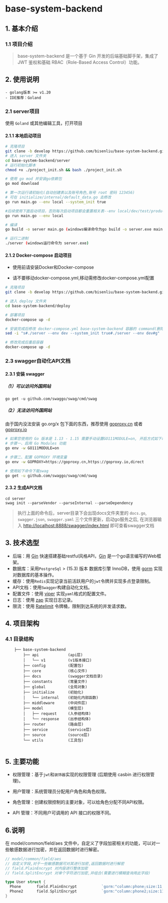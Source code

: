 # base-system-backend

## 1. 基本介绍

### 1.1 项目介绍

> base-system-backend 是一个基于 Gin 开发的后端基础脚手架，集成了 JWT 鉴权和基础 RBAC（Role-Based Access Control）功能。

## 2. 使用说明

```
- golang版本 >= v1.20
- IDE推荐：Goland
```

### 2.1 server项目

使用 `Goland` 或其他编辑工具，打开项目

#### 2.1.1 本地启动项目

```bash
# 克隆项目
git clone -b develop https://github.com/bisenliu/base-system-backend.git
# 进入 server 文件夹
cd base-system-backend/server
# 运行初始化脚本
chmod +x ./project_init.sh && bash ./project_init.sh

# 使用 go mod 并安装go依赖包
go mod download

# 第一次运行请初始化(自动创建表以及账号角色,账号 root 密码 123456)
# 可在 initialize/internal/default_data.go 去修改
go run main.go --env local --system_init true

#后续使用下面启动项目，否则每次启动项目都会重置相关表--env local/dev/test/product（缺省默认是local）
go run main.go --env local

# 编译 
go build -o server main.go (windows编译命令为go build -o server.exe main.go )

# 运行二进制
./server (windows运行命令为 server.exe)
```

#### 2.1.2 Docker-compose 启动项目

- 使用前请安装Docker和Docker-compose

- 请不要移动docker-compose.yml,移动需修改docker-compose.yml配置

```bash
# 克隆项目
git clone -b develop https://github.com/bisenliu/base-system-backend.git

# 进入 deploy 文件夹
cd base-system-backend/deploy

# 部署项目
docker-compose up -d

# 安装完成后修改 docker-compose.yml base-system-backend 容器的 command(删除---system_init true) 否则每次重启容器都会重置相关表
sed -i "s#./server --env dev --system_init true#./server --env dev#g" ./docker-compose.yml

# 修改完成后重启容器
docker-compose up -d
```



### 2.3 swagger自动化API文档

#### 2.3.1 安装 swagger

##### （1）可以访问外国网站

````
go get -u github.com/swaggo/swag/cmd/swag
````

##### （2）无法访问外国网站

由于国内没法安装 go.org/x 包下面的东西，推荐使用 [goproxy.cn](https://goproxy.cn) 或者 [goproxy.io](https://goproxy.io/zh/)

```bash
# 如果您使用的 Go 版本是 1.13 - 1.15 需要手动设置GO111MODULE=on, 开启方式如下命令, 如果你的 Go 版本 是 1.16 ~ 最新版 可以忽略以下步骤一
# 步骤一、启用 Go Modules 功能
go env -w GO111MODULE=on 

# 步骤二、配置 GOPROXY 环境变量
go env -w GOPROXY=https://goproxy.cn,https://goproxy.io,direct

# 使用如下命令下载swag
go get -u github.com/swaggo/swag/cmd/swag
```

#### 2.3.2 生成API文档

```` shell
cd server
swag init --parseVendor --parseInternal --parseDependency
````

> 执行上面的命令后，server目录下会出现docs文件夹里的 `docs.go`, `swagger.json`, `swagger.yaml` 三个文件更新，启动go服务之后, 在浏览器输入 [http://localhost:8888/swagger/index.html](http://localhost:8888/swagger/index.html) 即可查看swagger文档

## 3. 技术选型

- 后端：用 [Gin](https://gin-gonic.com/) 快速搭建基础restful风格API，[Gin](https://gin-gonic.com/) 是一个go语言编写的Web框架。
- 数据库：采用`PostgreSql` > (15.3) 版本 数据库引擎 InnoDB，使用 [gorm](http://gorm.cn) 实现对数据库的基本操作。
- 缓存：使用`Redis`实现记录当前活跃用户的`jwt`令牌并实现多点登录限制。
- API文档：使用`Swagger`构建自动化文档。
- 配置文件：使用 [viper](https://github.com/spf13/viper) 实现`yaml`格式的配置文件。
- 日志：使用 [zap](https://github.com/uber-go/zap) 实现日志记录。
- 限流：使用 [Ratelimit](https://github.com/juju/ratelimit) 令牌桶，限制到达系统的并发请求数。

## 4. 项目架构

### 4.1 目录结构

```
    ├── base-system-backend
        ├── api             (api层)
        │   └── v1          (v1版本接口)
        ├── config          (配置包)
        ├── core            (核心文件)
        ├── docs            (swagger文档目录)
        ├── constants       (常量文件)
        ├── global          (全局对象)                    
        ├── initialize      (初始化)                        
        │   └── internal    (初始化内部函数)                            
        ├── middleware      (中间件层)                        
        ├── model           (模型层)                    
        │   ├── request     (入参结构体)                        
        │   └── response    (出参结构体)                                                      
        ├── router          (路由层)                    
        ├── service         (service层)                    
        ├── source          (source层)                    
        └── utils           (工具包)                                        
  
```

## 5. 主要功能

- 权限管理：基于`jwt`和`装饰器`实现的权限管理 (后期使用 casbin  进行权限管理)。

- 用户管理：系统管理员分配用户角色和角色权限。

- 角色管理：创建权限控制的主要对象，可以给角色分配不同API权限。

- API 管理：不同用户可调用的 API 接口的权限不同。


## 6.说明
在 model/common/field/aes 文件中，自定义了字段加密相关的功能，可以对一些敏感数据进行加密，并在返回数据时进行解密。
```go
// model/common/field/aes
// 自定义字段,对于一些敏感数据可对其进行加密,返回数据时进行解密
// field.PlainEncrypt 对内容进行整体加密
// field.SplitEncrypt 对单个字符进行加密,并组合(需要进行模糊查询用此字段)

type User struct {
  Phone       field.PlainEncrypt           `gorm:"column:phone;size:11;comment:手机号"`
  Phone2      field.SplitEncrypt           `gorm:"column:phone2;size:11;comment:手机号2"`
}

```

